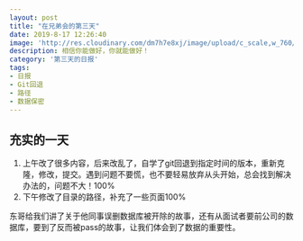 ```yaml
---
layout: post
title: "在兄弟会的第三天"
date: 2019-8-17 12:26:40
image: 'http://res.cloudinary.com/dm7h7e8xj/image/upload/c_scale,w_760/v1504807365/now-you-see-me_wtv89q.jpg'
description: 相信你能做好，你就能做好！
category: '第三天的日报'
tags:
- 日报
- Git回退
- 路径
- 数据保密
---
```


## 充实的一天

1. 上午改了很多内容，后来改乱了，自学了git回退到指定时间的版本，重新克隆，修改，提交。遇到问题不要慌，也不要轻易放弃从头开始，总会找到解决办法的，问题不大！100%
2. 下午修改了目录的路径，补充了一些页面100%

东哥给我们讲了关于他同事误删数据库被开除的故事，还有从面试者要前公司的数据库，要到了反而被pass的故事，让我们体会到了数据的重要性。